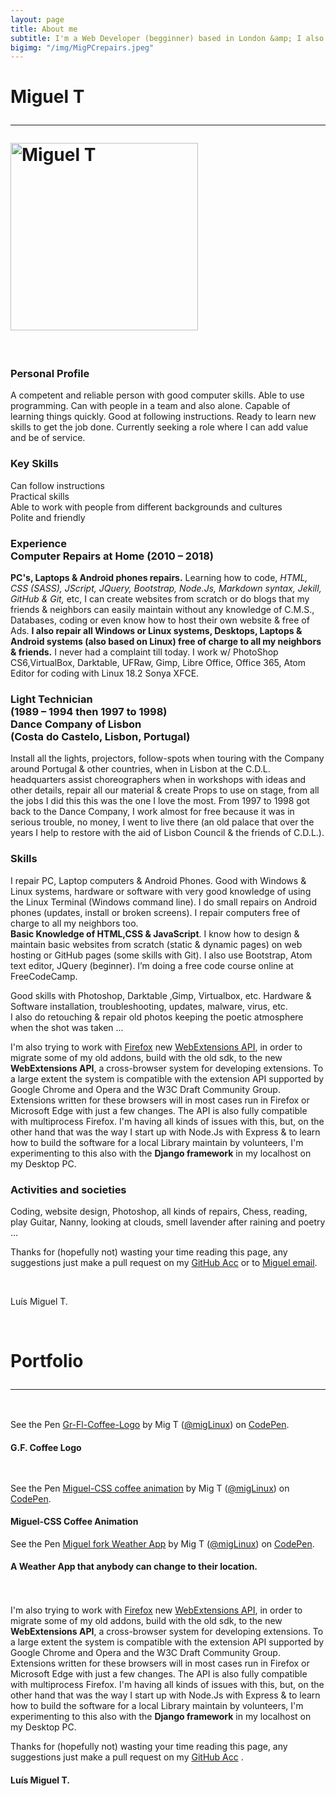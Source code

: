 ```yaml
---
layout: page
title: About me
subtitle: I'm a Web Developer (begginner) based in London &amp; I also repair computers free of charge to my neighbours & friends.
bigimg: "/img/MigPCrepairs.jpeg"
---
```


<div class='spacer'></div>
<a name="about"></a>
<div class='block'>
 <h1 class='text-center'>Miguel T<hr>
   <img src='https://avatars0.githubusercontent.com/u/26042575?s=400&u=9e5702963dec92740dc826121d09924ddab235cf&v=4' alt='Miguel T' style='width:300px; height:auto;'>
 </h1><br>

<!-- text not finish yet -->
<h3 class='text-center'>Personal Profile</h3>

<p>
A competent and reliable person with good computer skills. Able to use programming. Can with people in a team and also alone. Capable of learning things quickly. Good at following instructions. Ready to learn new skills to get the job done. Currently seeking a role where I can add value and be of service.</p>

<h3 class='text-center'>Key Skills</h3>

<p class='text-center'>Can follow instructions<br>
Practical skills<br>
Able to work with people from different backgrounds and cultures<br>
Polite and friendly</p>

<h3 class='text-center'>Experience<br>
Computer Repairs at Home (2010 – 2018)</h3>

<p><b>PC's, Laptops & Android phones repairs.</b> Learning how to code, <i>HTML, CSS (SASS), JScript, JQuery, Bootstrap, Node.Js,  Markdown syntax,  Jekill, GitHub & Git,</i> etc, I can create websites from scratch or do blogs that my friends & neighbors can easily maintain without any knowledge of C.M.S., Databases, coding or even know how to host their own website & free of Ads. <b>I also repair all Windows or Linux systems, Desktops, Laptops & Android systems (also based on Linux) free of charge to all my neighbors & friends.</b> I never had a complaint till today. I work w/ PhotoShop CS6,VirtualBox, Darktable, UFRaw, Gimp, Libre Office, Office 365, Atom Editor for coding with Linux 18.2 Sonya XFCE.
</p>

<h3 class='text-center'>Light Technician<br>
(1989 – 1994 then 1997 to 1998)<br>
Dance Company of Lisbon<br> (Costa do Castelo, Lisbon, Portugal)</h3>

<p> Install all the lights, projectors, follow-spots when touring with the Company around Portugal & other countries, when in Lisbon at the C.D.L. headquarters assist choreographers when in workshops with ideas and other details, repair all our material & create Props to use on stage, from all the jobs I did this this was the one I love the most. From 1997 to 1998 got back to the Dance Company, I work almost for free because it was in serious trouble, no money, I went to live there (an old palace that over the years I help to restore with the aid of Lisbon Council & the friends of C.D.L.).</p>

 <h3 class='text-center'>Skills</h3>

<p>I repair PC, Laptop computers & Android Phones. Good with Windows & Linux systems, hardware or software with very good knowledge of using the Linux Terminal (Windows command line). I do small repairs on Android phones (updates, install or broken screens). I repair computers free of charge to all my neighbors too.
<br>
<b>Basic Knowledge of HTML,CSS & JavaScript</b>. I know how to design & maintain basic websites from scratch (static & dynamic pages) on web hosting or GitHub pages (some skills with Git). I also use Bootstrap, Atom text editor, JQuery (beginner). I’m doing a free code course online at FreeCodeCamp.</p>

<p> Good skills with Photoshop, Darktable ,Gimp, Virtualbox, etc. Hardware & Software installation, troubleshooting, updates, malware, virus, etc.<br>
I also do retouching & repair old photos keeping the poetic atmosphere when the shot was taken ...
</p>
</div>

I'm also trying to work with [Firefox](http://tinyurl.com/o4zpxgb) new [WebExtensions API](http://tinyurl.com/oquzmyx), in order to migrate some of my old addons, build with the old sdk, to the new **WebExtensions API**, a cross-browser system for developing extensions. To a large extent the system is compatible with the extension API supported by Google Chrome and Opera and the W3C Draft Community Group. Extensions written for these browsers will in most cases run in Firefox or Microsoft Edge with just a few changes. The API is also fully compatible with multiprocess Firefox. I'm having all kinds of issues with this, but, on the other hand that was the way I start up with Node.Js with Express &amp; to learn how to build the software for a local Library maintain by volunteers, I'm experimenting to this also with the **Django framework** in my localhost on my Desktop PC.

<div>

<h3 class='text-center'>Activities and societies</h3>

<p>Coding, website design, Photoshop, all kinds of repairs, Chess, reading, play Guitar, Nanny, looking at  clouds, smell lavender after raining and poetry …
</p>
<p>Thanks for (hopefully not) wasting your time reading this page, any suggestions just make a pull request on my <a href="https://github.com/linuxfce">GitHub Acc</a> or to <a href="mailto:meiras.contact@gmail.com">Miguel email</a>.
</p>
<br>
<p>Luís Miguel T.</p>
<br>

</div>

<div class='spacer'></div>
<a name= "portfolio"></a>
<div class='block'>
 <h1 class='text-center'><span>Portfolio </span><hr>
 </h1><!-- <br>
 -->

 <div class='row' style = 'padding-bottom:1%; padding-top:1%'>
   <div class='col-12'>
     <div class="card" style="width: auto;">
       <!-- Miguel-Coffee App Concept

<p data-height="900" data-theme-id="30330" data-slug-hash="LOWvQM" data-default-tab="result" data-user="migLinux" data-embed-version="2" data-pen-title="Miguel-Coffee App Concept" class="codepen">See the Pen <a href="https://codepen.io/migLinux/pen/LOWvQM/">Miguel-Coffee App Concept</a> by Mig T (<a href="https://codepen.io/migLinux">@migLinux</a>) on <a href="https://codepen.io">CodePen</a>.</p>
<script async src="https://production-assets.codepen.io/assets/embed/ei.js"></script>
-->
<p data-height="300" data-theme-id="30330" data-slug-hash="mqmywZ" data-default-tab="result" data-user="migLinux" data-embed-version="2" data-pen-title="Gr-Fl-Coffee-Logo" class="codepen">See the Pen <a href="https://codepen.io/migLinux/pen/mqmywZ/">Gr-Fl-Coffee-Logo</a> by Mig T (<a href="https://codepen.io/migLinux">@migLinux</a>) on <a href="https://codepen.io">CodePen</a>.</p>
<script async src="https://production-assets.codepen.io/assets/embed/ei.js"></script>
 <div class="card-block">
   <h4 class="card-title">G.F. Coffee Logo</h4>
 </div>
</div>
   </div>



<div class='row' style = 'padding-bottom:3%; padding-top:3%'>

<div class='col-md-6'>
 <div class="card" style="width: auto;">
<!--
<img class="card-img-top" src="https://docs.google.com/uc?id=0B8LPYClxJKSNdnBReURkM25xYk0" alt="Card image cap">
-->
<p data-height="700" data-theme-id="30330" data-slug-hash="zPwxoP" data-default-tab="result" data-user="migLinux" data-embed-version="2" data-pen-title="Miguel-CSS coffee animation" class="codepen">See the Pen <a href="https://codepen.io/migLinux/pen/zPwxoP/">Miguel-CSS coffee animation</a> by Mig T (<a href="https://codepen.io/migLinux">@migLinux</a>) on <a href="https://codepen.io">CodePen</a>.</p>
<script async src="https://production-assets.codepen.io/assets/embed/ei.js"></script>
<div class="card-block">
<h4 class="card-title">Miguel-CSS Coffee Animation</h4>
</div>
</div>
</div>

 <div class='col-md-6'>
   <div class="card" style="width: auto;">
<p data-height="300" data-theme-id="30330" data-slug-hash="MELdXB" data-default-tab="result" data-user="migLinux" data-embed-version="2" data-pen-title="Miguel fork Weather App" class="codepen">See the Pen <a href="https://codepen.io/migLinux/pen/MELdXB/">Miguel fork Weather App</a> by Mig T (<a href="https://codepen.io/migLinux">@migLinux</a>) on <a href="https://codepen.io">CodePen</a>.</p>
<script async src="https://production-assets.codepen.io/assets/embed/ei.js"></script>
<div class="card-block">
<h4 class="card-title">A Weather App that anybody can change to their location. </h4>
</div>
</div>
</div>

</div>

<!--
 <div class='col-md-6'>
   <div class="card" style="width: 300px;">
<img class="card-img-top" src="https://docs.google.com/uc?id=0B8LPYClxJKSNNmhPc2FVMTQta0E" alt="Card image cap">
<div class="card-block">
<h4 class="card-title">Autumn Leaf Painter</h4>
<h4 class="card-text">... painting tables with its own Autumn colours.</h4>
</div>
</div>
</div>
-->
</div>

</div>


 I'm also trying to work with [Firefox](http://tinyurl.com/o4zpxgb) new [WebExtensions API](http://tinyurl.com/oquzmyx), in order to migrate some of my old addons, build with the old sdk, to the new **WebExtensions API**, a cross-browser system for developing extensions. To a large extent the system is compatible with the extension API supported by Google Chrome and Opera and the W3C Draft Community Group. Extensions written for these browsers will in most cases run in Firefox or Microsoft Edge with just a few changes. The API is also fully compatible with multiprocess Firefox. I'm having all kinds of issues with this, but, on the other hand that was the way I start up with Node.Js with Express &amp; to learn how to build the software for a local Library maintain by volunteers, I'm experimenting to this also with the **Django framework** in my localhost on my Desktop PC.

   Thanks for (hopefully not) wasting your time reading this page, any suggestions just make a pull request on my [GitHub Acc](https://github.com/linuxfce) .

#### Luís Miguel T.
